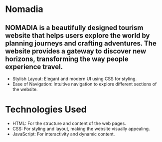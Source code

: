 # Nomadia

## NOMADIA  is a beautifully designed tourism website that helps users explore the world by planning journeys and crafting adventures. The website provides a gateway to discover new horizons, transforming the way people experience travel.
- Stylish Layout: Elegant and modern UI using CSS for styling.
- Ease of Navigation: Intuitive navigation to explore different sections of the website.

# Technologies Used
- HTML: For the structure and content of the web pages.
- CSS: For styling and layout, making the website visually appealing.
- JavaScript: For interactivity and dynamic content.
